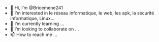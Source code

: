 - 👋 Hi, I’m @Bricemene241
- 👀 I’m interested in le réseau informatique, le web, les apk, la sécurité informatique, Linux...
- 🌱 I’m currently learning ...
- 💞️ I’m looking to collaborate on ...
- 📫 How to reach me ...

<!---
Bricemene241/Bricemene241 is a ✨ special ✨ repository because its `README.md` (this file) appears on your GitHub profile.
You can click the Preview link to take a look at your changes.
--->

